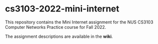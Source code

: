 # cs3103-2022-mini-internet

This repository contains the  Mini Internet assignment for the NUS CS3103 Computer Networks Practice course for Fall 2022.

The assignment descriptions are available in the **wiki**.

